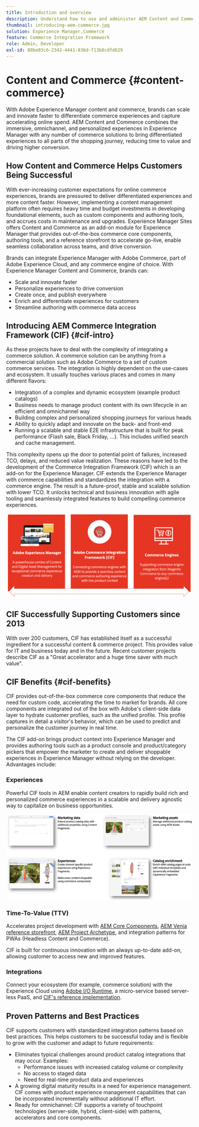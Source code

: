 ```yaml
---
title: Introduction and overview
description: Understand how to use and administer AEM Content and Commerce, with helpful articles on integrations and how to get started using AEM Storefront.
thumbnail: introducing-aem-commerce.jpg
solution: Experience Manager,Commerce
feature: Commerce Integration Framework
role: Admin, Developer
exl-id: 88be03c6-2342-4441-836d-f13b8cdfd629
---
```

# Content and Commerce {#content-commerce}

With Adobe Experience Manager content and commerce, brands can scale and innovate faster to differentiate commerce experiences and capture accelerating online spend. AEM Content and Commerce combines the immersive, omnichannel, and personalized experiences in Experience Manager with any number of commerce solutions to bring differentiated experiences to all parts of the shopping journey, reducing time to value and driving higher conversion.

## How Content and Commerce Helps Customers Being Successful

With ever-increasing customer expectations for online commerce experiences, brands are pressured to deliver differentiated experiences and more content faster. However, implementing a content management platform often requires heavy time and budget investments in developing foundational elements, such as custom components and authoring tools, and accrues costs in maintenance and upgrades. Experience Manager Sites offers Content and Commerce as an add-on module for Experience Manager that provides out-of-the-box commerce core components, authoring tools, and a reference storefront to accelerate go-live, enable seamless collaboration across teams, and drive conversion.

Brands can integrate Experience Manager with Adobe Commerce, part of Adobe Experience Cloud, and any commerce engine of choice. With Experience Manager Content and Commerce, brands can:

* Scale and innovate faster
* Personalize experiences to drive conversion
* Create once, and publish everywhere
* Enrich and differentiate experiences for customers
* Streamline authoring with commerce data access

## Introducing AEM Commerce Integration Framework (CIF) {#cif-intro}

As these projects have to deal with the complexity of integrating a commerce solution. A commerce solution can be anything from a commercial solution such as Adobe Commerce to a set of custom commerce services. The integration is highly dependent on the use-cases and ecosystem. It usually touches various places and comes in many different flavors:

* Integration of a complex and dynamic ecosystem (example product catalogs)
* Business needs to manage product content with its own lifecycle in an efficient and omnichannel way
* Building complex and personalized shopping journeys for various heads
* Ability to quickly adapt and innovate on the back- and front-end
* Running a scalable and stable E2E infrastructure that is built for peak performance (Flash sale, Black Friday, ...). This includes unified search and cache management.

This complexity opens up the door to potential point of failures, increased TCO, delays, and reduced value realization. These reasons have led to the development of the Commerce Integration Framework (CIF) which is an add-on for the Experience Manager. CIF extends the Experience Manager with commerce capabilities and standardizes the integration with a commerce engine. The result is a future-proof, stable and scalable solution with lower TCO. It unlocks technical and business innovation with agile tooling and seamlessly integrated features to build compelling commerce experiences.

![CIF Elements](./assets/CIF/CIF_Overview.png)

## CIF Successfully Supporting Customers since 2013

With over 200 customers, CIF has established itself as a successful ingredient for a successful content & commerce project. This provides value for IT and business today and in the future. Recent customer projects describe CIF as a "Great accelerator and a huge time saver with much value".

## CIF Benefits {#cif-benefits}

CIF provides out-of-the-box commerce core components that reduce the need for custom code, accelerating the time to market for brands. All core components are integrated out of the box with Adobe's client-side data layer to hydrate customer profiles, such as the unified profile. This profile captures in detail a visitor's behavior, which can be used to predict and personalize the customer journey in real time.

The CIF add-on brings product context into Experience Manager and provides authoring tools such as a product console and product/category pickers that empower the marketer to create and deliver shoppable experiences in Experience Manager without relying on the developer. Advantages include:

### Experiences

Powerful CIF tools in AEM enable content creators to rapidly build rich and personalized commerce experiences in a scalable and delivery agnostic way to capitalize on business opportunities.

![CIF Elements](./assets/CIF/CIF_Product_Experience_Management.png)

### Time-To-Value (TTV)

Accelerates project development with [AEM Core Components](https://www.aemcomponents.dev/), [AEM Venia reference storefront](https://github.com/adobe/aem-cif-guides-venia), [AEM Project Archetype](https://experienceleague.adobe.com/docs/experience-manager-core-components/using/developing/archetype/overview.html), and integration patterns for PWAs (Headless Content and Commerce).

CIF is built for continuous innovation with an always up-to-date add-on, allowing customer to access new and improved features.

### Integrations

Connect your ecosystem (for example, commerce solution) with the Experience Cloud using  [Adobe I/O Runtime](https://www.adobe.io/apis/experienceplatform/runtime.html), a micro-service based server-less PaaS, and [CIF's reference implementation](https://github.com/adobe/commerce-cif-graphql-integration-reference).

## Proven Patterns and Best Practices

CIF supports customers with standardized integration patterns based on best practices. This helps customers to be successful today and is flexible to grow with the customer and adapt to future requirements:

* Eliminates typical challenges around product catalog integrations that may occur. Examples:
  * Performance issues with increased catalog volume or complexity
  * No access to staged data
  * Need for real-time product data and experiences
* A growing digital maturity results in a need for experience management. CIF comes with product experience management capabilities that can be incorporated incrementally without additional IT effort.
* Ready for omnichannel: CIF supports a variety of touchpoint technologies (server-side, hybrid, client-side) with patterns, accelerators and core components.
